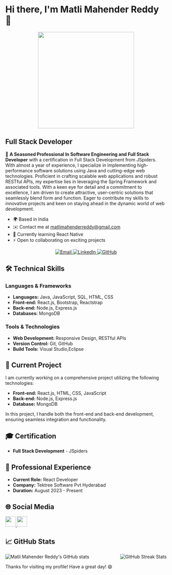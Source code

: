 # Hi there, I'm Matli Mahender Reddy 👋
<p align="center">
  <img src="https://cdn.dribbble.com/users/1162077/screenshots/5403918/focus-animation.gif" width="300" height="300">
</p>

 Full Stack Developer
-------------------------

🚀 **A Seasoned Professional In Software Engineering and  Full Stack Developer** with a certification in Full Stack Development from JSpiders. With almost a year of experience, I specialize in implementing high-performance software solutions using Java and cutting-edge web technologies. Proficient in crafting scalable web applications and robust RESTful APIs, my expertise lies in leveraging the Spring Framework and associated tools. With a keen eye for detail and a commitment to excellence, I am driven to create attractive, user-centric solutions that seamlessly blend form and function. Eager to contribute my skills to innovative projects and keen on staying ahead in the dynamic world of web development.

* 🌍 Based in India
* ✉️ Contact me at [matlimahenderreddy@gmail.com](mailto:matlimahenderreddy@gmail.com)
* 🧠 Currently learning React Native
* ⚡ Open to collaborating on exciting projects

<p align="center">
  <a href="mailto:matlimahenderreddy@gmail.com">
    <img src="https://img.shields.io/badge/Email-D14836?style=for-the-badge&logo=gmail&logoColor=white" alt="Email">
  </a>
  <a href="https://www.linkedin.com/in/matli-mahender-reddy-a73a90212">
    <img src="https://img.shields.io/badge/LinkedIn-0077B5?style=for-the-badge&logo=linkedin&logoColor=white" alt="LinkedIn">
  </a>
  <a href="https://github.com/MatliMahenderReddy">
    <img src="https://img.shields.io/badge/GitHub-181717?style=for-the-badge&logo=github&logoColor=white" alt="GitHub">
  </a>
</p>

## 🛠️ Technical Skills

### Languages & Frameworks
- **Languages:** Java, JavaScript, SQL, HTML, CSS
- **Front-end:** React.js, Bootstrap, Reactstrap
- **Back-end:** Node.js, Express.js
- **Databases:** MongoDB

### Tools & Technologies
- **Web Development:** Responsive Design, RESTful APIs
- **Version Control:** Git, GitHub
- **Build Tools:** Visual Studio,Eclipse

## 🚀 Current Project

I am currently working on a comprehensive project utilizing the following technologies:
- **Front-end:** React.js, HTML, CSS, JavaScript
- **Back-end:** Node.js, Express.js
- **Database:** MongoDB

In this project, I handle both the front-end and back-end development, ensuring seamless integration and functionality.

## 🎓 Certification

- **Full Stack Development** - JSpiders

## 💼 Professional Experience

- **Current Role:** React Developer
- **Company:** Tektree Software Pvt Hyderabad
- **Duration:** August 2023 - Present

## 🌐 Social Media

<p align="left">
  <a href="https://github.com/MatliMahenderReddy" target="_blank" rel="noreferrer">
    <img src="https://raw.githubusercontent.com/danielcranney/readme-generator/main/public/icons/socials/github.svg" width="32" height="32" />
  </a>
  <a href="https://www.linkedin.com/in/matli-mahender-reddy-a73a90212" target="_blank" rel="noreferrer">
    <img src="https://raw.githubusercontent.com/danielcranney/readme-generator/main/public/icons/socials/linkedin.svg" width="32" height="32" />
  </a>
</p>

## 📈 GitHub Stats

<div style="display: flex; justify-content: space-between;">
  <img src="https://github-readme-stats.vercel.app/api?username=MatliMahenderReddy&show_icons=true&theme=radical" alt="Matli Mahender Reddy's GitHub stats">
  <img src="https://github-readme-streak-stats.herokuapp.com/?user=MatliMahenderReddy&theme=radical" alt="GitHub Streak Stats">
</div>

Thanks for visiting my profile! Have a great day! 😄
